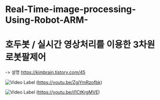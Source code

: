 # Real-Time-image-processing-Using-Robot-ARM-

# 호두봇 / 실시간 영상처리를 이용한 3차원 로봇팔제어
-> 설명 https://kimbrain.tistory.com/45



![Video Label](http://img.youtube.com/vi/ZgjYmRzofbk/0.jpg)
(https://youtu.be/ZgjYmRzofbk)


![Video Label](http://img.youtube.com/vi/il1CtKrgMVE/0.jpg)
(https://youtu.be/il1CtKrgMVE)
